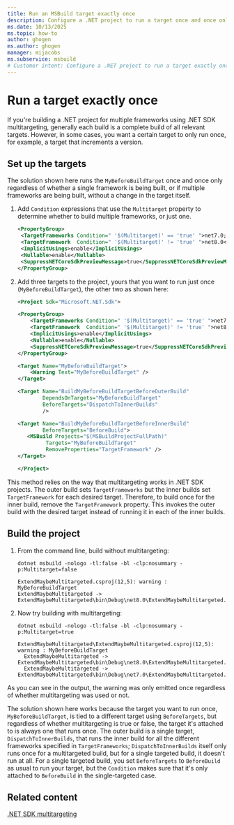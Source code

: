 ```yaml
---
title: Run an MSBuild target exactly once
description: Configure a .NET project to run a target once and once only, regardless of whether the project is built for multiple frameworks or only one.
ms.date: 10/13/2025
ms.topic: how-to
author: ghogen
ms.author: ghogen
manager: mijacobs
ms.subservice: msbuild
# Customer intent: Configure a .NET project to run a target exactly once whether or not you're building for multiple frameworks for only one, for example to increment a version number.
---
```


# Run a target exactly once

If you're building a .NET project for multiple frameworks using .NET SDK multitargeting, generally each build is a complete build of all relevant targets. However, in some cases, you want a certain target to only run once, for example, a target that increments a version.

## Set up the targets

The solution shown here runs the `MyBeforeBuildTarget` once and once only regardless of whether a single framework is being built, or if multiple frameworks are being built, without a change in the target itself.

1. Add `Condition` expressions that use the `Multitarget` property to determine whether to build multiple frameworks, or just one.

   ```xml
   <PropertyGroup>
    <TargetFrameworks Condition=" '$(Multitarget)' == 'true' ">net7.0;net8.0</TargetFrameworks>
    <TargetFramework  Condition=" '$(Multitarget)' != 'true' ">net8.0</TargetFramework>
    <ImplicitUsings>enable</ImplicitUsings>
    <Nullable>enable</Nullable>
    <SuppressNETCoreSdkPreviewMessage>true</SuppressNETCoreSdkPreviewMessage>
   </PropertyGroup>
   ```

1. Add three targets to the project, yours that you want to run just once (`MyBeforeBuildTarget`), the other two as shown here:

    ```xml
    <Project Sdk="Microsoft.NET.Sdk">

    <PropertyGroup>
        <TargetFrameworks Condition=" '$(Multitarget)' == 'true' ">net7.0;net8.0</TargetFrameworks>
        <TargetFramework  Condition=" '$(Multitarget)' != 'true' ">net8.0</TargetFramework>
        <ImplicitUsings>enable</ImplicitUsings>
        <Nullable>enable</Nullable>
        <SuppressNETCoreSdkPreviewMessage>true</SuppressNETCoreSdkPreviewMessage>
    </PropertyGroup>

    <Target Name="MyBeforeBuildTarget">
        <Warning Text="MyBeforeBuildTarget" />
    </Target>

    <Target Name="BuildMyBeforeBuildTargetBeforeOuterBuild"
            DependsOnTargets="MyBeforeBuildTarget"
            BeforeTargets="DispatchToInnerBuilds"
            />

    <Target Name="BuildMyBeforeBuildTargetBeforeInnerBuild"
            BeforeTargets="BeforeBuild">
       <MSBuild Projects="$(MSBuildProjectFullPath)"
             Targets="MyBeforeBuildTarget"
             RemoveProperties="TargetFramework" />
    </Target>
    
    </Project>
    ```

This method relies on the way that multitargeting works in .NET SDK projects. The outer build sets `TargetFrameworks` but the inner builds set `TargetFramework` for each desired target. Therefore, to build once for the inner build, remove the `TargetFramework` property. This invokes the outer build with the desired target instead of running it in each of the inner builds. 

## Build the project

1. From the command line, build without multitargeting:

   `dotnet msbuild -nologo -tl:false -bl -clp:nosummary -p:Multitarget=false`

   ```output
   ExtendMaybeMultitargeted.csproj(12,5): warning : MyBeforeBuildTarget
   ExtendMaybeMultitargeted -> ExtendMaybeMultitargeted\bin\Debug\net8.0\ExtendMaybeMultitargeted.dll
   ```

1. Now try building with multitargeting:

   `dotnet msbuild -nologo -tl:false -bl -clp:nosummary -p:Multitarget=true`

   ```output
   ExtendMaybeMultitargeted\ExtendMaybeMultitargeted.csproj(12,5): warning : MyBeforeBuildTarget
     ExtendMaybeMultitargeted -> ExtendMaybeMultitargeted\bin\Debug\net8.0\ExtendMaybeMultitargeted.dll
     ExtendMaybeMultitargeted -> ExtendMaybeMultitargeted\bin\Debug\net7.0\ExtendMaybeMultitargeted.dll
   ```

As you can see in the output, the warning was only emitted once regardless of whether multitargeting was used or not.

The solution shown here works because the target you want to run once, `MyBeforeBuildTarget`, is tied to a different target using `BeforeTargets`, but regardless of whether multitargeting is true or false, the target it's attached to is always one that runs once. The outer build is a single target, `DispatchToInnerBuilds`, that runs the inner build for all the different frameworks specified in `TargetFrameworks`; `DispatchToInnerBuilds` itself only runs once for a multitargeted build, but for a single targeted build, it doesn't run at all. For a single targeted build, you set `BeforeTargets` to `BeforeBuild` as usual to run your target, but the `Condition` makes sure that it's only attached to `BeforeBuild` in the single-targeted case.

## Related content

[.NET SDK multitargeting](net-sdk-multitargeting.md)
